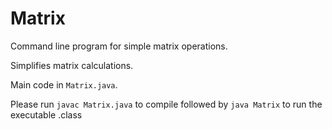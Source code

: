 Matrix
======

Command line program for simple matrix operations.

Simplifies matrix calculations. 

Main code in `Matrix.java`.

Please run `javac Matrix.java` to compile followed by `java Matrix` to run the executable .class
